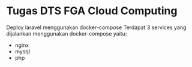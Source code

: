 # Tugas DTS FGA Cloud Computing
Deploy laravel menggunakan docker-compose
Terdapat 3 services yang dijalankan menggunakan docker-compose yaitu:
- nginx
- mysql
- php
